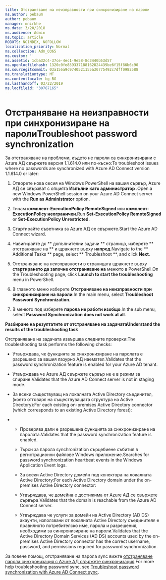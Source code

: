 ```yaml
---
title: Отстраняване на неизправности при синхронизиране на пароли
ms.author: pebaum
author: pebaum
manager: mnirkhe
ms.date: 3/20/2018
ms.audience: Admin
ms.topic: article
ROBOTS: NOINDEX, NOFOLLOW
localization_priority: Normal
ms.collection: Adm_O365
ms.custom: ''
ms.assetid: 1cba32c4-37ce-4ec1-9e58-8d3440b53d57
ms.openlocfilehash: 1320c0fe839337188162824439be6f15f86b6c90
ms.sourcegitcommit: 03a156a9c9740521155a30775492c7dff0982588
ms.translationtype: MT
ms.contentlocale: bg-BG
ms.lasthandoff: 03/22/2019
ms.locfileid: "30767165"
---
```

# <a name="troubleshoot-password-synchronization"></a><span data-ttu-id="f5f0a-102">Отстраняване на неизправности при синхронизиране на пароли</span><span class="sxs-lookup"><span data-stu-id="f5f0a-102">Troubleshoot password synchronization</span></span>

<span data-ttu-id="f5f0a-103">За отстраняване на проблеми, където не пароли са синхронизирани с Azure АД свържете версия 1.1.614.0 или по-късно:</span><span class="sxs-lookup"><span data-stu-id="f5f0a-103">To troubleshoot issues where no passwords are synchronized with Azure AD Connect version 1.1.614.0 or later:</span></span>
  
1. <span data-ttu-id="f5f0a-104">Отворете нова сесия на Windows PowerShell на вашия сървър, Azure АД се свързват с опцията **Изпълни като администратор** .</span><span class="sxs-lookup"><span data-stu-id="f5f0a-104">Open a new Windows PowerShell session on your Azure AD Connect server with the **Run as Administrator** option.</span></span> 
    
2. <span data-ttu-id="f5f0a-105">Тичам **комплект-ExecutionPolicy RemoteSigned** или **комплект-ExecutionPolicy неограничен**.</span><span class="sxs-lookup"><span data-stu-id="f5f0a-105">Run **Set-ExecutionPolicy RemoteSigned** or **Set-ExecutionPolicy Unrestricted**.</span></span> 
    
3. <span data-ttu-id="f5f0a-106">Стартирайте съветника за Azure АД се свържете.</span><span class="sxs-lookup"><span data-stu-id="f5f0a-106">Start the Azure AD Connect wizard.</span></span>
    
4. <span data-ttu-id="f5f0a-107">Навигирайте до \*\* допълнителни задачи \*\* страница, изберете \*\* отстраняване на \*\* и щракнете върху **напред**.</span><span class="sxs-lookup"><span data-stu-id="f5f0a-107">Navigate to the \*\* Additional Tasks \*\* page, select \*\* Troubleshoot \*\*, and click **Next**.</span></span> 
    
5. <span data-ttu-id="f5f0a-108">Отстраняване на неизправности в страницата щракнете върху **стартирането да започне отстраняване на** менюто в PowerShell.</span><span class="sxs-lookup"><span data-stu-id="f5f0a-108">On the Troubleshooting page, click **Launch to start the troubleshooting** menu in PowerShell.</span></span> 
    
6. <span data-ttu-id="f5f0a-109">В главното меню изберете **Отстраняване на неизправности при синхронизиране на пароли**.</span><span class="sxs-lookup"><span data-stu-id="f5f0a-109">In the main menu, select **Troubleshoot Password Synchronization**.</span></span> 
    
7. <span data-ttu-id="f5f0a-110">В менюто под изберете **парола не работи изобщо**.</span><span class="sxs-lookup"><span data-stu-id="f5f0a-110">In the sub menu, select **Password Synchronization does not work at all**.</span></span> 
    
 <span data-ttu-id="f5f0a-111">**Разбиране на резултатите от отстраняване на задачата**</span><span class="sxs-lookup"><span data-stu-id="f5f0a-111">**Understand the results of the troubleshooting task**</span></span>
  
<span data-ttu-id="f5f0a-112">Отстраняване на задачата извършва следните проверки:</span><span class="sxs-lookup"><span data-stu-id="f5f0a-112">The troubleshooting task performs the following checks:</span></span>
  
- <span data-ttu-id="f5f0a-113">Утвърждава, че функцията за синхронизиране на паролата е разрешено за вашия лазурно АД наемател.</span><span class="sxs-lookup"><span data-stu-id="f5f0a-113">Validates that the password synchronization feature is enabled for your Azure AD tenant.</span></span>
    
- <span data-ttu-id="f5f0a-114">Утвърждава че Azure АД свържете сървър не е в режим за спиране.</span><span class="sxs-lookup"><span data-stu-id="f5f0a-114">Validates that the Azure AD Connect server is not in staging mode.</span></span>
    
- <span data-ttu-id="f5f0a-115">За всеки съществуващ на локалната Active Directory съединител, (което отговаря на съществуващата структура на Active Directory):</span><span class="sxs-lookup"><span data-stu-id="f5f0a-115">For each existing on-premises Active Directory connector (which corresponds to an existing Active Directory forest):</span></span>
    
- 
  - <span data-ttu-id="f5f0a-116">Проверява дали е разрешена функцията за синхронизиране на паролата.</span><span class="sxs-lookup"><span data-stu-id="f5f0a-116">Validates that the password synchronization feature is enabled.</span></span>
    
  - <span data-ttu-id="f5f0a-117">Търси за парола synchronization сърцебиене събития в регистрационни файлове Windows приложение.</span><span class="sxs-lookup"><span data-stu-id="f5f0a-117">Searches for password synchronization heartbeat events in the Windows Application Event logs.</span></span>
    
  - <span data-ttu-id="f5f0a-118">За всеки Active Directory домейн под конектора на локалната Active Directory:</span><span class="sxs-lookup"><span data-stu-id="f5f0a-118">For each Active Directory domain under the on-premises Active Directory connector:</span></span>
    
  - <span data-ttu-id="f5f0a-119">Утвърждава, че домейна е достижима от Azure АД се свържете сървъра.</span><span class="sxs-lookup"><span data-stu-id="f5f0a-119">Validates that the domain is reachable from the Azure AD Connect server.</span></span>
    
  - <span data-ttu-id="f5f0a-120">Утвърждава че услуги за домейн на Active Directory (AD DS) акаунти, използвани от локалната Active Directory съединителя е правилното потребителско име, парола и разрешения, необходими за синхронизиране на пароли.</span><span class="sxs-lookup"><span data-stu-id="f5f0a-120">Validates that the Active Directory Domain Services (AD DS) accounts used by the on-premises Active Directory connector has the correct username, password, and permissions required for password synchronization.</span></span>
    
<span data-ttu-id="f5f0a-121">За повече помощ, отстраняване на парола sync вижте [отстраняване парола синхронизация с Azure АД свържете синхронизация](https://docs.microsoft.com/azure/active-directory/connect/active-directory-aadconnectsync-troubleshoot-password-synchronization).</span><span class="sxs-lookup"><span data-stu-id="f5f0a-121">For more help troubleshooting password sync, see [Troubleshoot password synchronization with Azure AD Connect sync](https://docs.microsoft.com/azure/active-directory/connect/active-directory-aadconnectsync-troubleshoot-password-synchronization).</span></span>
  

